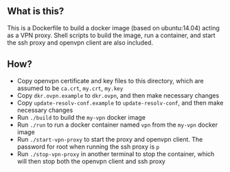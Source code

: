 ## What is this?

This is a Dockerfile to build a docker image (based on ubuntu:14.04) acting as a VPN proxy. Shell scripts to build the image, run a container, and start the ssh proxy and openvpn client are also included.

## How?

- Copy openvpn certificate and key files to this directory, which are assumed to be `ca.crt`, `my.crt`, `my.key`
- Copy `dkr.ovpn.example` to `dkr.ovpn`, and then make necessary changes
- Copy `update-resolv-conf.example` to `update-resolv-conf`, and then make necessary changes
- Run `./build` to build the `my-vpn` docker image
- Run `./run` to run a docker container named `vpn` from the `my-vpn` docker image
- Run `./start-vpn-proxy` to start the proxy and openvpn client. The password for root when running the ssh proxy is `p`
- Run `./stop-vpn-proxy` in another terminal to stop the container, which will then stop both the openvpn client and ssh proxy

